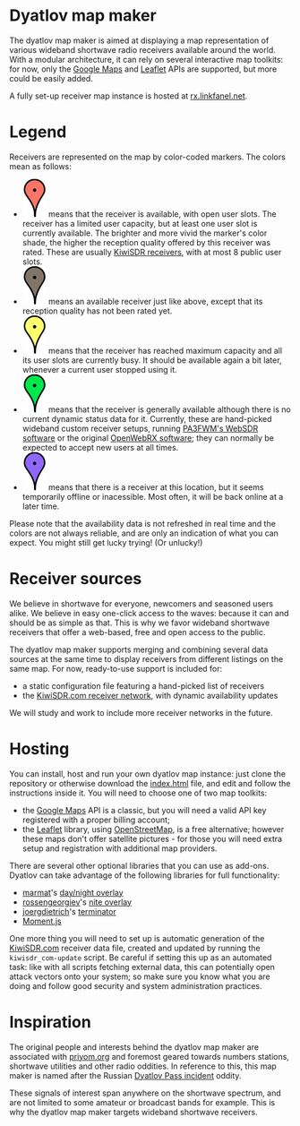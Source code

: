 Dyatlov map maker
=================

The dyatlov map maker is aimed at displaying a map representation of various wideband shortwave radio receivers available around the world. With a modular architecture, it can rely on several interactive map toolkits: for now, only the [Google Maps](https://developers.google.com/maps/documentation/javascript/tutorial) and [Leaflet](https://leafletjs.com/) APIs are supported, but more could be easily added.

A fully set-up receiver map instance is hosted at [rx.linkfanel.net](http://rx.linkfanel.net/).

Legend
======

Receivers are represented on the map by color-coded markers. The colors mean as follows:

* ![Red marker](doc/FD7567.svg) means that the receiver is available, with open user slots. The receiver has a limited user capacity, but at least one user slot is currently available. The brighter and more vivid the marker's color shade, the higher the reception quality offered by this receiver was rated. These are usually [KiwiSDR receivers](http://kiwisdr.com/), with at most 8 public user slots.
* ![Gray marker](doc/807567.svg) means an available receiver just like above, except that its reception quality has not been rated yet.
* ![Yellow marker](doc/FFFF6E.svg) means that the receiver has reached maximum capacity and all its user slots are currently busy. It should be available again a bit later, whenever a current user stopped using it.
* ![Green marker](doc/00E74C.svg) means that the receiver is generally available although there is no current dynamic status data for it. Currently, these are hand-picked wideband custom receiver setups, running [PA3FWM's WebSDR software](http://websdr.org/) or the original [OpenWebRX software](http://sdr.hu/openwebrx); they can normally be expected to accept new users at all times.
* ![Purple marker](doc/9067FD.svg) means that there is a receiver at this location, but it seems temporarily offline or inacessible. Most often, it will be back online at a later time.

Please note that the availability data is not refreshed in real time and the colors are not always reliable, and are only an indication of what you can expect. You might still get lucky trying! (Or unlucky!)

Receiver sources
================

We believe in shortwave for everyone, newcomers and seasoned users alike. We believe in easy one-click access to the waves: because it can and should be as simple as that. This is why we favor wideband shortwave receivers that offer a web-based, free and open access to the public.

The dyatlov map maker supports merging and combining several data sources at the same time to display receivers from different listings on the same map. For now, ready-to-use support is included for:

* a static configuration file featuring a hand-picked list of receivers
* the [KiwiSDR.com receiver network](http://kiwisdr.com/public/), with dynamic availability updates

We will study and work to include more receiver networks in the future.

Hosting
=======

You can install, host and run your own dyatlov map instance: just clone the repository or otherwise download the [index.html](index.html) file, and edit and follow the instructions inside it. You will need to choose one of two map toolkits:

* the [Google Maps](https://developers.google.com/maps/documentation/javascript/tutorial) API is a classic, but you will need a valid API key registered with a proper billing account;
* the [Leaflet](https://leafletjs.com/) library, using [OpenStreetMap](https://www.openstreetmap.org/), is a free alternative; however these maps don't offer satellite pictures - for those you will need extra setup and registration with additional map providers.

There are several other optional libraries that you can use as add-ons. Dyatlov can take advantage of the following libraries for full functionality:

* [marmat](https://github.com/marmat)'s [day/night overlay](https://github.com/marmat/google-maps-api-addons)
* [rossengeorgiev](https://github.com/rossengeorgiev)'s [nite overlay](https://github.com/rossengeorgiev/nite-overlay)
* [joergdietrich](https://github.com/joergdietrich)'s [terminator](https://github.com/joergdietrich/Leaflet.Terminator)
* [Moment.js](https://momentjs.com/)

One more thing you will need to set up is automatic generation of the [KiwiSDR.com](http://kiwisdr.com/public/) receiver data file, created and updated by running the `kiwisdr_com-update` script. Be careful if setting this up as an automated task: like with all scripts fetching external data, this can potentially open attack vectors onto your system; so make sure you know what you are doing and follow good security and system administration practices.

Inspiration
===========

The original people and interests behind the dyatlov map maker are associated with [priyom.org](http://priyom.org/) and foremost geared towards numbers stations, shortwave utilities and other radio oddities. In reference to this, this map maker is named after the Russian [Dyatlov Pass incident](https://en.wikipedia.org/wiki/Dyatlov_Pass_incident) oddity.

These signals of interest span anywhere on the shortwave spectrum, and are not limited to some amateur or broadcast bands for example. This is why the dyatlov map maker targets wideband shortwave receivers.
